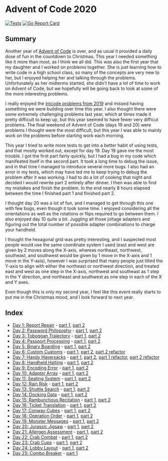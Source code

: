 # Advent of Code 2020

[![Tests](https://github.com/devries/advent_of_code_2020/actions/workflows/main.yml/badge.svg)](https://github.com/devries/advent_of_code_2020/actions/workflows/main.yml)
[![Go Report Card](https://goreportcard.com/badge/github.com/devries/advent_if_code_2020)](https://goreportcard.com/report/github.com/devries/advent_of_code_2020)

## Summary

Another year of [Advent of Code](https://adventofcode.com/) is over, and as usual
it provided a daily dose of fun in the countdown to Christmas. This year I needed
something like it more than most, as I think we all did. This was also the first
year that my daughter and I worked on problems together. She is just learning
how to write code in a high school class, so many of the concepts are very new
to her, but I enjoyed helping her and talking through the problems. Unfortunately
as her midterms started, she didn't have a lot of time to work on Advent of Code,
but we hopefully will be going back to look at some of the more interesting problems.

I really enjoyed the [Intcode problems from 2019](https://github.com/devries/advent_of_code_2019)
and missed having something we were building over time this year. I also thought
there were some extremely challenging problems last year, which at times made it
pretty difficult to keep up, but this year seemed to have fewer very difficut
problems. The final weekend of Advent of Code (days 19 and 20) were problems I
thought were the most difficult, but this year I was able to mainly work on the
problems before starting work each morning.

This year I tried to write more tests to get into a better habit of using tests,
and that mostly worked out, except for day 19.
Day 19 gave me the most trouble. I got the first part fairly quickly, but I had
a bug in my code which manifested itself in the second part. It took a long
time to debug the issue, and in that time I managed to introduce several more
bugs. I also had an error in my tests, which may have led me to keep trying to
debug the problem after it was working. I had to do a lot of cooking that night
and decided I would rewrite part 2 entirely after dinner. I then was able to
find my mistakes and finish the problem. In the end nearly 8 hours elapsed
between the time I finished part 1 and finished part 2.

I thought day 20 was a lot of fun, and I managed to get through this one with
few bugs, even though it took some time. I enjoyed considering all the orientations
as well as the rotations or flips required to go between them. I also enjoyed day
10 quite a bit. Juggling all those joltage adapters and figuring out the total
number of possible adapter combinations to charge your handheld.

I thought the hexagonal grid was pretty interesting, and I suspected most people
would use the same coordinate system I used (east and west are given by 2 moves
along the X-axis, whereas northeast, northwest, southeast, and southwest would be
given by 1 move in the X-axis and 1 move in the Y-axis), however I was surprised
that many people just tilted the Y-axis to align with either the northeast or
northwest direction, and treated east and west as one step in the X-axis,
northwest and southeast as 1 step in the Y direction, and northeast and southwest
as one step in each of the X and Y axes. 

Even though this is only my second year, I feel like this event really starts to
put me in the Christmas mood, and I look forward to next year.

## Index

- [Day 1: Report Repair](https://adventofcode.com/2020/day/1) - [part 1](day01_p1), [part 2](day01_p2)
- [Day 2: Password Philosophy](https://adventofcode.com/2020/day/2) - [part 1](day02_p1), [part 2](day02_p2) 
- [Day 3: Toboggan Trajectory](https://adventofcode.com/2020/day/3) - [part 1](day03_p1), [part 2](day03_p2)
- [Day 4: Passport Processing](https://adventofcode.com/2020/day/4) - [part 1](day04_p1), [part 2](day04_p2)
- [Day 5: Binary Boarding](https://adventofcode.com/2020/day/5) - [part 1](day05_p1), [part 2](day05_p2)
- [Day 6: Custom Customs](https://adventofcode.com/2020/day/6) - [part 1](day06_p1), [part 2](day06_p2), [part 2 refactor](day06_p2alt)
- [Day 7: Handy Haversacks](https://adventofcode.com/2020/day/7) - [part 1](day07_p1), [part 2](day07_p2), [part 1 refactor](day07_p1alt), [part 2 refactor](day07_p2alt)
- [Day 8: Handheld Halting](https://adventofcode.com/2020/day/8) - [part 1](day08_p1), [part 2](day08_p2)
- [Day 9: Encoding Error](https://adventofcode.com/2020/day/9) - [part 1](day09_p1), [part 2](day09_p2)
- [Day 10: Adapter Array](https://adventofcode.com/2020/day/10) - [part 1](day10_p1), [part 2](day10_p2)
- [Day 11: Seating System](https://adventofcode.com/2020/day/11) - [part 1](day11_p1), [part 2](day11_p2)
- [Day 12: Rain Risk](https://adventofcode.com/2020/day/12) - [part 1](day12_p1), [part 2](day12_p2)
- [Day 13: Shuttle Search](https://adventofcode.com/2020/day/13) - [part 1](day13_p1), [part 2](day13_p2)
- [Day 14: Docking Data](https://adventofcode.com/2020/day/14) - [part 1](day14_p1), [part 2](day14_p2)
- [Day 15: Rambunctious Recitation](https://adventofcode.com/2020/day/15) - [part 1](day15_p1), [part 2](day15_p2)
- [Day 16: Ticket Translation](https://adventofcode.com/2020/day/16) - [part 1](day16_p1), [part 2](day16_p2)
- [Day 17: Conway Cubes](https://adventofcode.com/2020/day/17) - [part 1](day17_p1), [part 2](day17_p2)
- [Day 18: Operation Order](https://adventofcode.com/2020/day/18) - [part 1](day18_p1), [part 2](day18_p2)
- [Day 19: Monster Messages](https://adventofcode.com/2020/day/19) - [part 1](day19_p1), [part 2](day19_p2)
- [Day 20: Jurassic Jigsaw](https://adventofcode.com/2020/day/20) - [part 1](day20_p1), [part 2](day20_p2)
- [Day 21: Allergen Assessment](https://adventofcode.com/2020/day/21) - [part 1](day21_p1), [part 2](day21_p2)
- [Day 22: Crab Combat](https://adventofcode.com/2020/day/22) - [part 1](day22_p1), [part 2](day22_p2)
- [Day 23: Crab Cups](https://adventofcode.com/2020/day/23) - [part 1](day23_p1), [part 2](day23_p2)
- [Day 24: Lobby Layout](https://adventofcode.com/2020/day/24) - [part 1](day24_p1), [part 2](day24_p2)
- [Day 25: Combo Breaker](https://adventofcode.com/2020/day/25) - [part 1](day25_p1)

